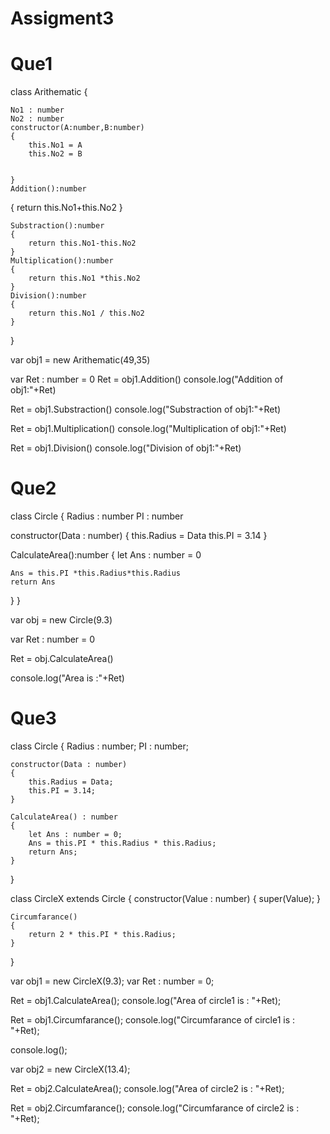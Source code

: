 # Assigment3
# Que1
class Arithematic
{
    
    No1 : number
    No2 : number
    constructor(A:number,B:number)
    {
        this.No1 = A
        this.No2 = B


    }
    Addition():number
{
        return this.No1+this.No2
    }

    Substraction():number
    {
        return this.No1-this.No2
    }
    Multiplication():number
    {
        return this.No1 *this.No2
    }
    Division():number
    {
        return this.No1 / this.No2
    }
}

var obj1 = new Arithematic(49,35)

var Ret : number = 0
Ret = obj1.Addition()
console.log("Addition of obj1:"+Ret)

Ret = obj1.Substraction()
console.log("Substraction of obj1:"+Ret)

Ret = obj1.Multiplication()
console.log("Multiplication of obj1:"+Ret)

Ret = obj1.Division()
console.log("Division of obj1:"+Ret)


# Que2

class Circle
{
  Radius : number
  PI : number

  constructor(Data : number)
  {
    this.Radius = Data 
    this.PI  = 3.14
  }
   
  CalculateArea():number
  {
    let Ans : number = 0

    Ans = this.PI *this.Radius*this.Radius
    return Ans
  }
}

var obj = new Circle(9.3)

var Ret : number = 0

Ret = obj.CalculateArea()

console.log("Area is :"+Ret)

# Que3

class Circle
{
    Radius : number;
    PI : number;

    constructor(Data : number)
    {
        this.Radius = Data;
        this.PI = 3.14; 
    }

    CalculateArea() : number
    {
        let Ans : number = 0;
        Ans = this.PI * this.Radius * this.Radius;
        return Ans;
    }

}

class CircleX extends Circle
{
    constructor(Value : number)
    {
        super(Value);
    }

    Circumfarance()
    {
        return 2 * this.PI * this.Radius;
    }
}

var obj1 = new CircleX(9.3);
var Ret : number = 0;

Ret = obj1.CalculateArea();
console.log("Area of circle1 is : "+Ret);

Ret = obj1.Circumfarance();
console.log("Circumfarance of circle1 is : "+Ret);

console.log();

var obj2 = new CircleX(13.4);

Ret = obj2.CalculateArea();
console.log("Area of circle2 is : "+Ret);

Ret = obj2.Circumfarance();
console.log("Circumfarance of circle2 is : "+Ret);
